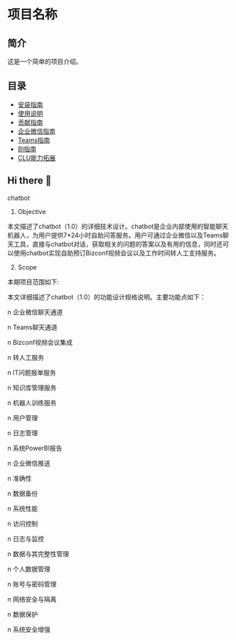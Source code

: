 
# 项目名称

## 简介

这是一个简单的项目介绍。

## 目录

- [安装指南](install.md)
- [使用说明](usage.md)
- [贡献指南](CONTRIBUTING.md)
- [企业微信指南](wechat.md)
- [Teams指南](teams.md)
- [BI指南](BI.md)
- [CLU能力拓展](CLU.md)


## Hi there 👋
chatbot

1. Objective

本文描述了chatbot（1.0）的详细技术设计。chatbot是企业内部使用的智能聊天机器人，为用户提供7*24小时自助问答服务。用户可通过企业微信以及Teams聊天工具，直接与chatbot对话，获取相关的问题的答案以及有用的信息，同时还可以使用chatbot实现自助预订Bizconf视频会议以及工作时间转人工支持服务。

2. Scope

本期项目范围如下:

本文详细描述了chatbot（1.0）的功能设计规格说明。主要功能点如下：

n 企业微信聊天通道

n Teams聊天通道

n Bizconf视频会议集成

n 转人工服务

n IT问题报单服务

n 知识库管理服务

n 机器人训练服务

n 用户管理

n 日志管理

n 系统PowerBI报告

n 企业微信推送

n 准确性

n 数据备份

n 系统性能

n 访问控制

n 日志与监控

n 数据与其完整性管理

n 个人数据管理

n 账号与密码管理

n 网络安全与隔离

n 数据保护

n 系统安全增强



<!--

**Here are some ideas to get you started:**

🙋‍♀️ A short introduction - what is your organization all about?
🌈 Contribution guidelines - how can the community get involved?
👩‍💻 Useful resources - where can the community find your docs? Is there anything else the community should know?
🍿 Fun facts - what does your team eat for breakfast?
🧙 Remember, you can do mighty things with the power of [Markdown](https://docs.github.com/github/writing-on-github/getting-started-with-writing-and-formatting-on-github/basic-writing-and-formatting-syntax)
-->
